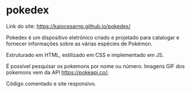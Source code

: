 # pokedex
Link do site: https://kaiocesarnp.github.io/pokedex/

Pokedex é um dispositivo eletrônico criado e projetado para catalogar e fornecer informações sobre as várias espécies de Pokémon.

Estruturado em HTML, estilizado em CSS e implementado em JS. 

É possível pesquisar os pokemons por nome ou número. Imagens GIF dos pokemons vem da API https://pokeapi.co/;

Código comentado e site responsivo.
